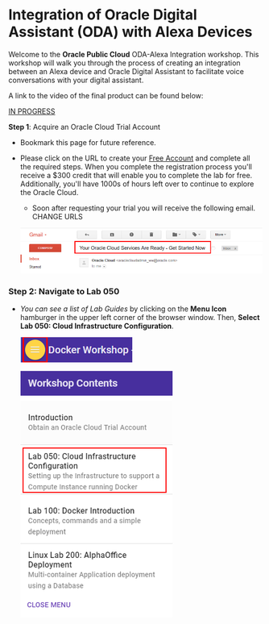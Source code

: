 # Integration of Oracle Digital Assistant (ODA) with Alexa Devices

Welcome to the **Oracle Public Cloud** ODA-Alexa Integration workshop. This workshop will walk you through the process of creating an integration between an Alexa device and Oracle Digital Assistant to facilitate voice conversations with your digital assistant.

A link to the video of the final product can be found below:

<a href="https://www.youtube.com/watch?v=ivNEREBsH9k&t=0s&index=3&list=PLPIzp-E1msrYGLKIgW3njO3uUkvXD0bAH" target="_video">IN PROGRESS</a>

**Step 1**: Acquire an Oracle Cloud Trial Account

- Bookmark this page for future reference.

- Please click on the URL to create your <a href="https://myservices.us.oraclecloud.com/mycloud/signup?language=en&sourceType=:ow:lp:2t::RC_NAMK180515P00122:VDW0925&intcmp=:ow:lp:2t::RC_NAMK180515P00122:VDW0925" target="_trial">Free Account</a> and complete all the required steps. When you complete the registration process you'll receive a $300 credit that will enable you to complete the lab for free.  Additionally, you'll have 1000s of hours left over to continue to explore the Oracle Cloud.

  - Soon after requesting your trial you will receive the following email. CHANGE URLS

  ![](images/050Linux/code_9.png)

### **Step 2**: Navigate to Lab 050

- _You can see a list of Lab Guides_ by clicking on the **Menu Icon** hamburger in the upper left corner of the browser window. Then, **Select Lab 050: Cloud Infrastructure Configuration**.

  ![](images/Introham.png)

  ![](images/Introham2.png)

